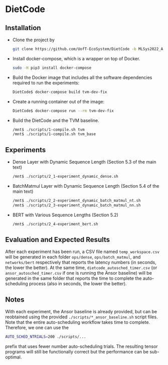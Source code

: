 # DietCode

## Installation

- Clone the project by
  ```Bash
  git clone https://github.com/UofT-EcoSystem/DietCode -b MLSys2022_AE
  ```
- Install docker-compose, which is a wrapper on top of Docker.
  ```Bash
  sudo -H pip3 install docker-compose
  ```
- Build the Docker image that includes all the software dependencies required to
  run the experiments:
  ```Bash
  DietCode$ docker-compose build tvm-dev-fix
  ```
- Create a running container out of the image:
  ```Bash
  DietCode$ docker-compose run --rm tvm-dev-fix
  ```
- Build the DietCode and the TVM baseline.
  ```Bash
  /mnt$ ./scripts/1-compile.sh tvm
  /mnt$ ./scripts/1-compile.sh tvm_base
  ```

## Experiments

- Dense Layer with Dynamic Sequence Length (Section 5.3 of the main text)
  ```Bash
  /mnt$ ./scripts/2_1-experiment_dynamic_dense.sh
  ```
- BatchMatmul Layer with Dynamic Sequence Length (Section 5.4 of the main text)
  ```Bash
  /mnt$ ./scripts/2_2-experiment_dynamic_batch_matmul_nt.sh
  /mnt$ ./scripts/2_3-experiment_dynamic_batch_matmul_nn.sh
  ```
- BERT with Various Sequence Lengths (Section 5.2)
  ```Bash
  /mnt$ ./scripts/2_4-experiment_bert.sh
  ```

## Evaluation and Expected Results

After each experiment has been run, a CSV file named `temp_workspace.csv` will
be generated in each folder `ops/dense`, `ops/batch_matmul`, and `networks/bert`
respectively that reports the latency numbers (in seconds, the lower the
better). At the same time, `dietcode_autosched_timer.csv` (or
`ansor_autosched_timer.csv` if one is running the Ansor baseline) will be
generated in the same folder that reports the time to complete the
auto-scheduling process (also in seconds, the lower the better).

## Notes

With each experiment, the Ansor baseline is already provided, but can be
reobtained using the provided `./scripts/*_ansor_baseline.sh` script files. Note
that the entire auto-scheduling workflow takes time to complete. Therefore, we
one can use the 
```Bash
AUTO_SCHED_NTRIALS=200 ./scripts/...
```
prefix that uses fewer number auto-scheduling trials. The resulting tensor
programs will still be functionally correct but the performance can be
sub-optimal.

